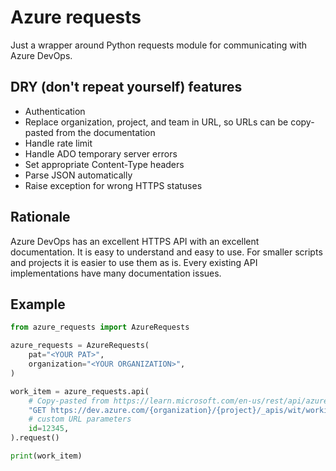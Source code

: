 # Azure requests

Just a wrapper around Python requests module for communicating with Azure DevOps.

## DRY (don't repeat yourself) features

- Authentication
- Replace organization, project, and team in URL, so URLs can be copy-pasted from the documentation
- Handle rate limit
- Handle ADO temporary server errors
- Set appropriate Content-Type headers
- Parse JSON automatically
- Raise exception for wrong HTTPS statuses

## Rationale

Azure DevOps has an excellent HTTPS API with an excellent documentation. It is easy to understand and easy to use. For smaller scripts and projects it is easier to use them as is. Every existing API implementations have many documentation issues.

## Example

```python
from azure_requests import AzureRequests

azure_requests = AzureRequests(
    pat="<YOUR PAT>",
    organization="<YOUR ORGANIZATION>",
)

work_item = azure_requests.api(
    # Copy-pasted from https://learn.microsoft.com/en-us/rest/api/azure/devops/wit/work-items/get-work-item?view=azure-devops-rest-7.0&tabs=HTTP
    "GET https://dev.azure.com/{organization}/{project}/_apis/wit/workitems/{id}?api-version=7.0",
    # custom URL parameters
    id=12345,
).request()

print(work_item)
```
